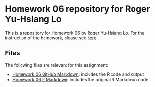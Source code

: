 # Homework 06 repository for Roger Yu-Hsiang Lo

This is a repository for Homework 06 by Roger Yu-Hsiang Lo. For the instruction of the homework, please see [here](http://stat545.com/Classroom/assignments/hw06/hw06.html).

## Files
The following files are relevant for this assignment:
- [Homework 06 GitHub Markdown](https://github.com/STAT545-UBC-students/hw06-YuHsiangLo/blob/master/homework_06_Data_wrangling_wrap_up.md): includes the R code and output
- [Homework 06 R Markdown](https://github.com/STAT545-UBC-students/hw06-YuHsiangLo/blob/master/homework_06_Data_wrangling_wrap_up.Rmd): includes the original R Markdown code
